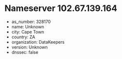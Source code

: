 # Nameserver 102.67.139.164

* as_number: 328170
* name: Unknown
* city: Cape Town
* country: ZA
* organization: DataKeepers
* version: Unknown
* dnssec: false
